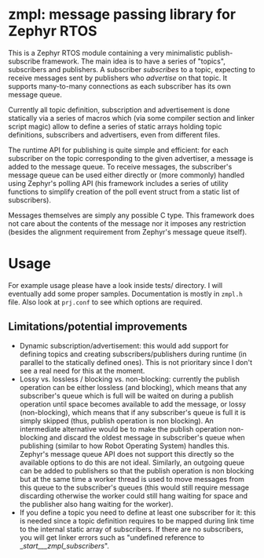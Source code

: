 # zmpl: message passing library for Zephyr RTOS

This is a Zephyr RTOS module containing a very minimalistic publish-subscribe framework.
The main idea is to have a series of "topics", subscribers and publishers. A subscriber
*subscribes* to a topic, expecting to receive messages sent by publishers who *advertise*
on that topic. It supports many-to-many connections as each subscriber has its own message
queue.

Currently all topic definition, subscription and advertisement is done statically via a series
of macros which (via some compiler section and linker script magic) allow to define a series of
static arrays holding topic definitions, subscribers and advertisers, even from different files.

The runtime API for publishing is quite simple and efficient: for each subscriber on the topic
corresponding to the given advertiser, a message is added to the message queue. To receive messages,
the subscriber's message queue can be used either directly or (more commonly) handled using Zephyr's
polling API (his framework includes a series of utility functions to simplify creation of the poll
event struct from a static list of subscribers).

Messages themselves are simply any possible C type. This framework does not care about the contents
of the message nor it imposes any restriction (besides the alignment requirement from Zephyr's message
queue itself).

# Usage

For example usage please have a look inside tests/ directory. I will eventually add some proper samples.
Documentation is mostly in `zmpl.h` file. Also look at `prj.conf` to see which options are required.

## Limitations/potential improvements

- Dynamic subscription/advertisement: this would add support for defining topics and creating
  subscribers/publishers during runtime (in parallel to the statically defined ones). This is not 
  prioritary since I don't see a real need for this at the moment.
- Lossy vs. lossless / blocking vs. non-blocking: currently the publish operation can be either
  lossless (and blocking), which means that any subscriber's queue which is full will be waited on
  during a publish operation until space becomes available to add the message, or lossy (non-blocking),
  which means that if any subscriber's queue is full it is simply skipped (thus, publish operation is
  non blocking). An intermediate alternative would be to make the publish operation non-blocking and
  discard the oldest message in subscriber's queue when publishing (similar to how Robot Operating System)
  handles this. Zephyr's message queue API does not support this directly so the available options to do
  this are not ideal. Similarly, an outgoing queue can be added to publishers so that the publish
  operation is non blocking but at the same time a worker thread is used to move messages from this queue
  to the subscriber's queues (this would still require message discarding otherwise the worker could
  still hang waiting for space and the publisher also hang waiting for the worker).
- If you define a topic you need to define at least one subscriber for it: this is needed since a topic definition
  requires to be mapped during link time to the internal static array of subscribers. If there are no subscribers,
  you will get linker errors such as "undefined reference to __start___zmpl_subscribers_<topic>". 
 